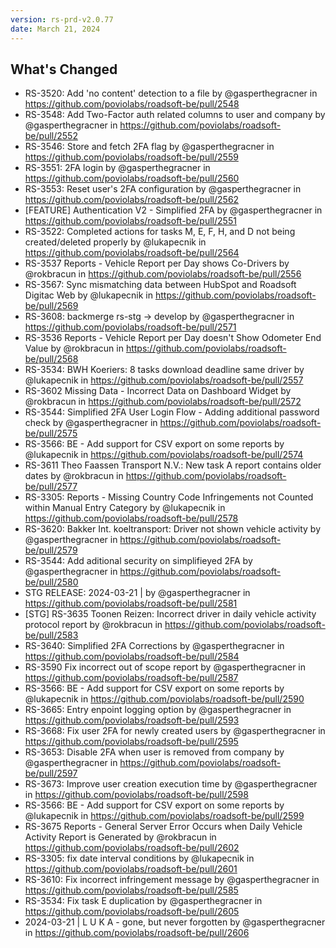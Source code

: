 ```yaml
---
version: rs-prd-v2.0.77
date: March 21, 2024
---
```


## What's Changed
* RS-3520: Add 'no content' detection to a file by @gasperthegracner in https://github.com/poviolabs/roadsoft-be/pull/2548
* RS-3548: Add Two-Factor auth related columns to user and company by @gasperthegracner in https://github.com/poviolabs/roadsoft-be/pull/2552
* RS-3546: Store and fetch 2FA flag by @gasperthegracner in https://github.com/poviolabs/roadsoft-be/pull/2559
* RS-3551: 2FA login by @gasperthegracner in https://github.com/poviolabs/roadsoft-be/pull/2560
* RS-3553: Reset user's 2FA configuration by @gasperthegracner in https://github.com/poviolabs/roadsoft-be/pull/2562
* [FEATURE] Authentication V2 - Simplified 2FA  by @gasperthegracner in https://github.com/poviolabs/roadsoft-be/pull/2551
* RS-3522: Completed actions for tasks M, E, F, H, and D not being created/deleted properly by @lukapecnik in https://github.com/poviolabs/roadsoft-be/pull/2564
* RS-3537 Reports - Vehicle Report per Day shows Co-Drivers by @rokbracun in https://github.com/poviolabs/roadsoft-be/pull/2556
* RS-3567: Sync mismatching data between HubSpot and Roadsoft Digitac Web by @lukapecnik in https://github.com/poviolabs/roadsoft-be/pull/2569
* RS-3608: backmerge rs-stg -> develop by @gasperthegracner in https://github.com/poviolabs/roadsoft-be/pull/2571
* RS-3536 Reports - Vehicle Report per Day doesn't Show Odometer End Value by @rokbracun in https://github.com/poviolabs/roadsoft-be/pull/2568
* RS-3534: BWH Koeriers: 8 tasks download deadline same driver by @lukapecnik in https://github.com/poviolabs/roadsoft-be/pull/2557
* RS-3602 Missing Data - Incorrect Data on Dashboard Widget by @rokbracun in https://github.com/poviolabs/roadsoft-be/pull/2572
* RS-3544: Simplified 2FA User Login Flow - Adding additional password check by @gasperthegracner in https://github.com/poviolabs/roadsoft-be/pull/2575
* RS-3566: BE - Add support for CSV export on some reports by @lukapecnik in https://github.com/poviolabs/roadsoft-be/pull/2574
* RS-3611 Theo Faassen Transport N.V.: New task A report contains older dates by @rokbracun in https://github.com/poviolabs/roadsoft-be/pull/2577
* RS-3305: Reports - Missing Country Code Infringements not Counted within Manual Entry Category  by @lukapecnik in https://github.com/poviolabs/roadsoft-be/pull/2578
* RS-3620: Bakker Int. koeltransport: Driver not shown vehicle activity by @gasperthegracner in https://github.com/poviolabs/roadsoft-be/pull/2579
* RS-3544: Add aditional security on simplifieyed 2FA by @gasperthegracner in https://github.com/poviolabs/roadsoft-be/pull/2580
* STG RELEASE: 2024-03-21 | by @gasperthegracner in https://github.com/poviolabs/roadsoft-be/pull/2581
* [STG] RS-3635 Toonen Reizen: Incorrect driver in daily vehicle activity protocol report by @rokbracun in https://github.com/poviolabs/roadsoft-be/pull/2583
* RS-3640: Simplified 2FA Corrections by @gasperthegracner in https://github.com/poviolabs/roadsoft-be/pull/2584
* RS-3590 Fix incorrect out of scope report by @gasperthegracner in https://github.com/poviolabs/roadsoft-be/pull/2587
* RS-3566: BE - Add support for CSV export on some reports by @lukapecnik in https://github.com/poviolabs/roadsoft-be/pull/2590
* RS-3665: Entry enpoint logging option by @gasperthegracner in https://github.com/poviolabs/roadsoft-be/pull/2593
* RS-3668: Fix user 2FA for newly created users by @gasperthegracner in https://github.com/poviolabs/roadsoft-be/pull/2595
* RS-3653: Disable 2FA when user is removed from company by @gasperthegracner in https://github.com/poviolabs/roadsoft-be/pull/2597
* RS-3673: Improve user creation execution time by @gasperthegracner in https://github.com/poviolabs/roadsoft-be/pull/2598
* RS-3566: BE - Add support for CSV export on some reports by @lukapecnik in https://github.com/poviolabs/roadsoft-be/pull/2599
* RS-3675 Reports - General Server Error Occurs when Daily Vehicle Activity Report is Generated by @rokbracun in https://github.com/poviolabs/roadsoft-be/pull/2602
* RS-3305: fix date interval conditions by @lukapecnik in https://github.com/poviolabs/roadsoft-be/pull/2601
* RS-3610: Fix incorrect infringement message by @gasperthegracner in https://github.com/poviolabs/roadsoft-be/pull/2585
* RS-3534: Fix task E duplication by @gasperthegracner in https://github.com/poviolabs/roadsoft-be/pull/2605
* 2024-03-21 | L U K A - gone, but never forgotten by @gasperthegracner in https://github.com/poviolabs/roadsoft-be/pull/2606